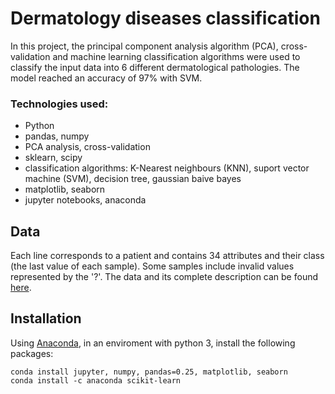 # Dermatology diseases classification

In this project, the principal component analysis algorithm (PCA), cross-validation and machine learning classification algorithms were used to classify the input data into 6 different dermatological pathologies. The model reached an accuracy of 97% with SVM.

### Technologies used:

- Python
- pandas, numpy
- PCA analysis, cross-validation
- sklearn, scipy
- classification algorithms: K-Nearest neighbours (KNN), suport vector machine (SVM), decision tree, gaussian baive bayes
- matplotlib, seaborn
- jupyter notebooks, anaconda

## Data
Each line corresponds to a patient and contains 34 attributes and their class (the last value of each sample). Some samples include invalid values represented by the '?'. The data and its complete description can be found [here](https://github.com/HannaLAguilar/dermatology_diseases/tree/master/data). 

## Installation

Using [Anaconda](https://www.anaconda.com/products/individual), in an enviroment with python 3, install the following packages:
```
conda install jupyter, numpy, pandas=0.25, matplotlib, seaborn
conda install -c anaconda scikit-learn
```




